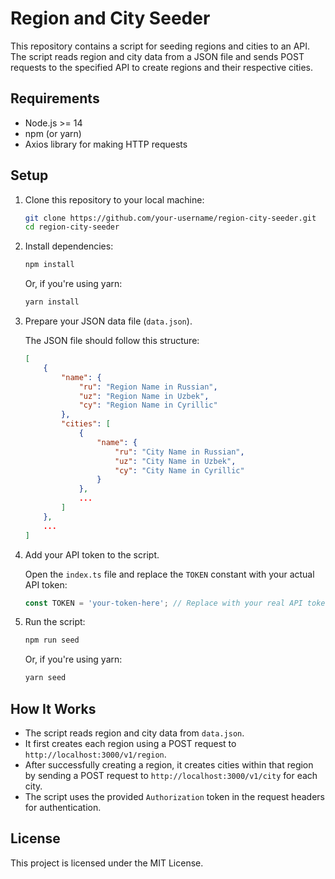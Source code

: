 # Region and City Seeder

This repository contains a script for seeding regions and cities to an API. The script reads region and city data from a JSON file and sends POST requests to the specified API to create regions and their respective cities.

## Requirements

- Node.js >= 14
- npm (or yarn)
- Axios library for making HTTP requests

## Setup

1. Clone this repository to your local machine:

    ```bash
    git clone https://github.com/your-username/region-city-seeder.git
    cd region-city-seeder
    ```

2. Install dependencies:

    ```bash
    npm install
    ```

    Or, if you're using yarn:

    ```bash
    yarn install
    ```

3. Prepare your JSON data file (`data.json`).

   The JSON file should follow this structure:

    ```json
    [
        {
            "name": {
                "ru": "Region Name in Russian",
                "uz": "Region Name in Uzbek",
                "cy": "Region Name in Cyrillic"
            },
            "cities": [
                {
                    "name": {
                        "ru": "City Name in Russian",
                        "uz": "City Name in Uzbek",
                        "cy": "City Name in Cyrillic"
                    }
                },
                ...
            ]
        },
        ...
    ]
    ```

4. Add your API token to the script.

    Open the `index.ts` file and replace the `TOKEN` constant with your actual API token:

    ```typescript
    const TOKEN = 'your-token-here'; // Replace with your real API token
    ```

5. Run the script:

    ```bash
    npm run seed
    ```

    Or, if you're using yarn:

    ```bash
    yarn seed
    ```

## How It Works

- The script reads region and city data from `data.json`.
- It first creates each region using a POST request to `http://localhost:3000/v1/region`.
- After successfully creating a region, it creates cities within that region by sending a POST request to `http://localhost:3000/v1/city` for each city.
- The script uses the provided `Authorization` token in the request headers for authentication.

## License

This project is licensed under the MIT License.

